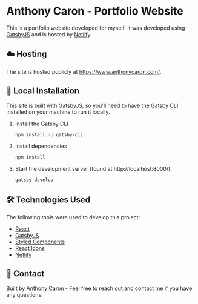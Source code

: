 # Anthony Caron - Portfolio Website
This is a portfolio website developed for myself. It was developed using [GatsbyJS](https://www.gatsbyjs.org/) and is hosted by [Netlify](https://www.netlify.com/).

## :cloud: Hosting
The site is hosted publicly at https://www.anthonycaron.com/.

## :open_file_folder: Local Installation
This site is built with GatsbyJS, so you'll need to have the [Gatsby CLI](https://www.gatsbyjs.org/docs/gatsby-cli/) installed on your machine to run it locally. 

1. Install the Gatsby CLI

    ```sh
    npm install -g gatsby-cli
    ```

2. Install dependencies
    ```sh
    npm install
    ```

3. Start the development server (found at http://localhost:8000/).
    ```sh
    gatsby develop
    ```

## :hammer_and_wrench: Technologies Used
The following tools were used to develop this project:
* [React](https://reactjs.org/)
* [GatsbyJS](https://www.gatsbyjs.org/)
* [Styled Components](https://www.styled-components.com/)
* [React Icons](https://react-icons.netlify.com/#/)
* [Netlify](https://www.netlify.com/)

## :wave: Contact
Built by [Anthony Caron](https://github.com/antcar112) - Feel free to reach out and contact me if you have any questions. 
